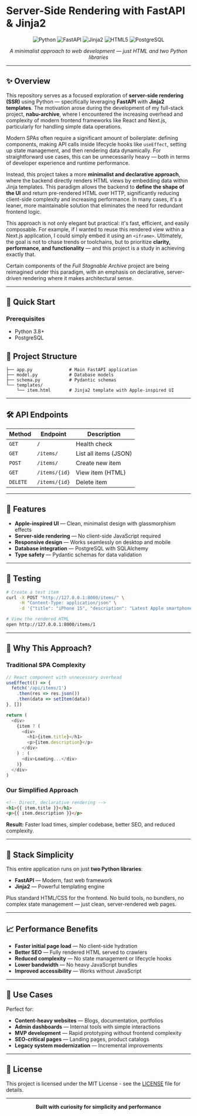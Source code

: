 # Server-Side Rendering with FastAPI & Jinja2

<div align="center">
  
  ![Python](https://img.shields.io/badge/Python-3776AB?style=for-the-badge&logo=python&logoColor=white)
  ![FastAPI](https://img.shields.io/badge/FastAPI-009688?style=for-the-badge&logo=fastapi&logoColor=white)
  ![Jinja2](https://img.shields.io/badge/Jinja2-B41717?style=for-the-badge&logo=jinja&logoColor=white)
  ![HTML5](https://img.shields.io/badge/HTML5-E34F26?style=for-the-badge&logo=html5&logoColor=white)
  ![PostgreSQL](https://img.shields.io/badge/PostgreSQL-316192?style=for-the-badge&logo=postgresql&logoColor=white)

  *A minimalist approach to web development — just HTML and two Python libraries*

</div>

---

## ✨ Overview

This repository serves as a focused exploration of **server-side rendering (SSR)** using Python — specifically leveraging **FastAPI** with **Jinja2 templates**. The motivation arose during the development of my full-stack project, **nabu-archive**, where I encountered the increasing overhead and complexity of modern frontend frameworks like React and Next.js, particularly for handling simple data operations.

Modern SPAs often require a significant amount of boilerplate: defining components, making API calls inside lifecycle hooks like `useEffect`, setting up state management, and then rendering data dynamically. For straightforward use cases, this can be unnecessarily heavy — both in terms of developer experience and runtime performance.

Instead, this project takes a more **minimalist and declarative approach**, where the backend directly renders HTML views by embedding data within Jinja templates. This paradigm allows the backend to **define the shape of the UI** and return pre-rendered HTML over HTTP, significantly reducing client-side complexity and increasing performance. In many cases, it's a leaner, more maintainable solution that eliminates the need for redundant frontend logic.

This approach is not only elegant but practical: it's fast, efficient, and easily composable. For example, if I wanted to reuse this rendered view within a Next.js application, I could simply embed it using an `<iframe>`. Ultimately, the goal is not to chase trends or toolchains, but to prioritize **clarity, performance, and functionality** — and this project is a study in achieving exactly that.

Certain components of the *Full Stagnable Archive* project are being reimagined under this paradigm, with an emphasis on declarative, server-driven rendering where it makes architectural sense.

---

## 🚀 Quick Start

### Prerequisites
- Python 3.8+
- PostgreSQL

## 📁 Project Structure

```
├── app.py              # Main FastAPI application
├── model.py            # Database models
├── schema.py           # Pydantic schemas
└── templates/
    └── item.html       # Jinja2 template with Apple-inspired UI
```

---

## 🛠 API Endpoints

| Method | Endpoint | Description |
|--------|----------|-------------|
| `GET` | `/` | Health check |
| `GET` | `/items/` | List all items (JSON) |
| `POST` | `/items/` | Create new item |
| `GET` | `/items/{id}` | View item (HTML) |
| `DELETE` | `/items/{id}` | Delete item |

---

## 🎨 Features

- **Apple-inspired UI** — Clean, minimalist design with glassmorphism effects
- **Server-side rendering** — No client-side JavaScript required
- **Responsive design** — Works seamlessly on desktop and mobile
- **Database integration** — PostgreSQL with SQLAlchemy
- **Type safety** — Pydantic schemas for data validation

---

## 🧪 Testing

```bash
# Create a test item
curl -X POST "http://127.0.0.1:8000/items/" \
     -H "Content-Type: application/json" \
     -d '{"title": "iPhone 15", "description": "Latest Apple smartphone", "price": "$999"}'

# View the rendered HTML
open http://127.0.0.1:8000/items/1
```

---

## 🤔 Why This Approach?

### Traditional SPA Complexity
```javascript
// React component with unnecessary overhead
useEffect(() => {
  fetch('/api/items/1')
    .then(res => res.json())
    .then(data => setItem(data))
}, [])

return (
  <div>
    {item ? (
      <div>
        <h1>{item.title}</h1>
        <p>{item.description}</p>
      </div>
    ) : (
      <div>Loading...</div>
    )}
  </div>
)
```

### Our Simplified Approach
```html
<!-- Direct, declarative rendering -->
<h1>{{ item.title }}</h1>
<p>{{ item.description }}</p>
```

**Result:** Faster load times, simpler codebase, better SEO, and reduced complexity.

---

## 🔧 Stack Simplicity

This entire application runs on just **two Python libraries**:
- **FastAPI** — Modern, fast web framework
- **Jinja2** — Powerful templating engine

Plus standard HTML/CSS for the frontend. No build tools, no bundlers, no complex state management — just clean, server-rendered web pages.

---

## 📈 Performance Benefits

- **Faster initial page load** — No client-side hydration
- **Better SEO** — Fully rendered HTML served to crawlers
- **Reduced complexity** — No state management or lifecycle hooks
- **Lower bandwidth** — No heavy JavaScript bundles
- **Improved accessibility** — Works without JavaScript

---

## 🎯 Use Cases

Perfect for:
- **Content-heavy websites** — Blogs, documentation, portfolios
- **Admin dashboards** — Internal tools with simple interactions
- **MVP development** — Rapid prototyping without frontend complexity
- **SEO-critical pages** — Landing pages, product catalogs
- **Legacy system modernization** — Incremental improvements

---


## 📄 License

This project is licensed under the MIT License - see the [LICENSE](LICENSE) file for details.

---

<div align="center">
  <p><strong>Built with curiosity for simplicity and performance</strong></p>
</div>